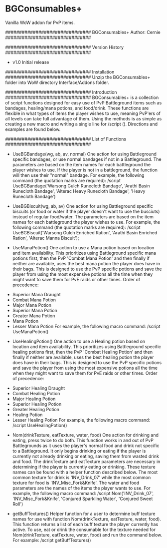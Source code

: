 # BGConsumables+
Vanilla WoW addon for PvP items.

###############################
		    BGConsumables+
        Author: Cernie
###############################


###############################
        Version History
###############################
- v1.0 Initial release

###############################
        Installation
###############################
Unzip the BGConsumables+ folder into WoW directory Interface/Addons folder.

###############################
        Introduction
###############################
BGConsumables+ is a collection of script functions designed for easy use of PvP Battleground items such as
bandages, healing/mana potions, and food/drink. These functions are flexible in what types of items the player wishes
to use, meaning PvP'ers of all levels can take full advantage of them. Using the methods is as simple as creating
a new macro and writing a single line for /script <functionName>(<parameters>). Directions and examples are found below.

###############################
        List of Functions
###############################
- UseBGBandage(wg, ab, av, normal)
One action for using Battleground specific bandages, or use normal bandages if not in a Battleground. The parameters
are based on the item names for each battleground the player wishes to use. If the player is not in a battleground, 
the function will then use their "normal" bandage.
For example, the following command (the quotation marks are required):
/script UseBGBandage('Warsong Gulch Runecloth Bandage', 'Arathi Basin Runecloth Bandage', 'Alterac Heavy Runecloth Bandage', 'Heavy Runecloth Bandage')

- UseBGBiscuit(wg, ab, av)
One action for using Battleground specific biscuits (or food or water if the player doesn't want to use the busciuts) instead of 
regular food/water. The parameters are based on the item names for each battleground the player wishes to use.
For example, the following command (the quotation marks are required):
/script UseBGBiscuit('Warsong Gulch Enriched Ration', 'Arathi Basin Enriched Ration', 'Alterac Manna Biscuit');

- UseManaPotion()
One action to use a Mana potion based on location and item availability. This prioritizes using Battleground specific
mana potions first, then the PvP 'Combat Mana Potion' and then finally if neither are available, uses the best mana potion
the player does have in their bags. This is designed to use the PvP specific potions and save the player from using the 
most expensive potions all the time when they might want to save them for PvE raids or other times.
Order of precedence:
* Superior Mana Draught
* Combat Mana Potion
* Major Mana Potion
* Superior Mana Potion
* Greater Mana Potion
* Mana Potion
* Lesser Mana Potion
For example, the following macro command:
/script UseManaPotion()

- UseHealingPotion()
One action to use a Healing potion based on location and item availability. This prioritizes using Battleground specific
healing potions first, then the PvP 'Combat Healing Potion' and then finally if neither are available, uses the best 
healing potion the player does have in their bags. This is designed to use the PvP specific potions and save the player 
from using the most expensive potions all the time when they might want to save them for PvE raids or other times.
Order of precedence:
* Superior Healing Draught
* Combat Healing Potion
* Major Healing Potion
* Superior Healing Potion
* Greater Healing Potion
* Healing Potion
* Lesser Healing Potion
For example, the following macro command:
/script UseHealingPotion()

- Nom(drinkTexture, eatTexture, water, food)
One action for drinking and eating, press twice to do both. This function works in and out of PvP Battlegrounds as it uses 
the player's normal food and drink not specific to a Battleground. It only begins drinking or eating if the player is 
currently not already drinking or eating, saving them from wasted drink and food. The drinkTexture and eatTexture parameters
are necessary in determining if the player is currently eating or drinking. These texture names can be found with a helper
function described below. The most common texture for drink is 'INV_Drink_07' while the most common texture for food is
'INV_Misc_Fork&Knife'. The water and food parameters are the names of the items the player wants to use.
For example, the following macro command:
/script Nom('INV_Drink_07', 'INV_Misc_Fork&Knife', 'Conjured Sparkling Water', 'Conjured Sweet Roll')

- getBuffTextures()
Helper function for a user to determine buff texture names for use with function Nom(drinkTexture, eatTexture, water, food). 
This function returns a list of each buff texture the player currently has active. To use, eat or drink the consumable 
for the texture needed for Nom(drinkTexture, eatTexture, water, food) and run the command below.
For example:
/script getBuffTextures()


